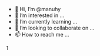 - 👋 Hi, I’m @manuhy
- 👀 I’m interested in ...
- 🌱 I’m currently learning ...
- 💞️ I’m looking to collaborate on ...
- 📫 How to reach me ...

<!---
manuhy/manuhy is a ✨ special ✨ repository because its `README.md` (this file) appears on your GitHub profile.
You can click the Preview link to take a look at your changes.
--->1

